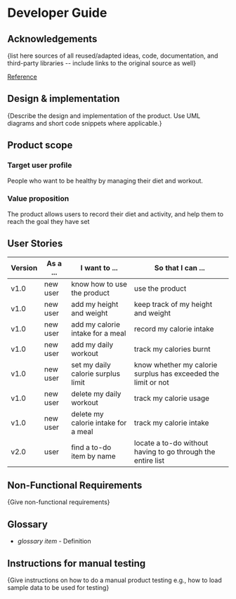 # Developer Guide

## Acknowledgements

{list here sources of all reused/adapted ideas, code, documentation, and third-party libraries -- include links to the original source as well}

[Reference](https://github.com/se-edu/addressbook-level2/blob/master/src/seedu/addressbook/Main.java)

## Design & implementation

{Describe the design and implementation of the product. Use UML diagrams and short code snippets where applicable.}


## Product scope
### Target user profile

People who want to be healthy by managing their diet and workout.

### Value proposition

The product allows users to record their diet and activity, and help them to reach the goal they have set

## User Stories

|Version| As a ... | I want to ...                      | So that I can ...                                             |
|--------|----------|------------------------------------|---------------------------------------------------------------|
|v1.0|new user| know how to use the product        | use the product                                               |
|v1.0|new user| add my height and weight           | keep track of my height and weight                            |
|v1.0|new user| add my calorie intake for a meal   | record my calorie intake                                      |
|v1.0|new user| add my daily workout               | track my calories burnt                                       |
|v1.0|new user| set my daily calorie surplus limit | know whether my calorie surplus has exceeded the limit or not |
|v1.0|new user| delete my daily workout            | track my calorie usage                                        |
|v1.0|new user| delete my calorie intake for a meal  | track my calorie intake                                       |
|v2.0|user| find a to-do item by name          | locate a to-do without having to go through the entire list   |

## Non-Functional Requirements

{Give non-functional requirements}

## Glossary

* *glossary item* - Definition

## Instructions for manual testing

{Give instructions on how to do a manual product testing e.g., how to load sample data to be used for testing}
